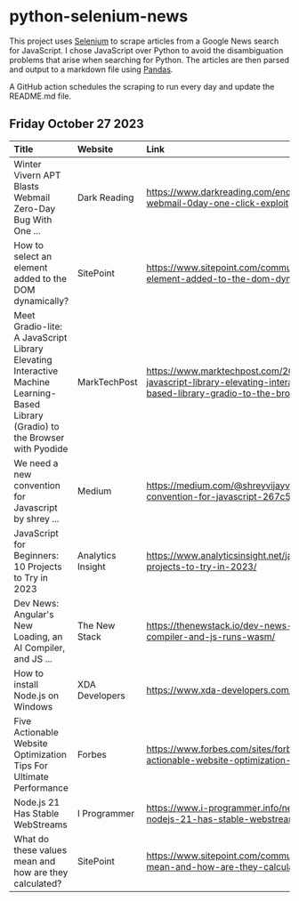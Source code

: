 # python-selenium-news

This project uses [Selenium](https://www.seleniumhq.org/) to scrape articles from a Google News search for JavaScript.
I chose JavaScript over Python to avoid the disambiguation problems that arise when searching for Python.
The articles are then parsed and output to a markdown file using [Pandas](https://pandas.pydata.org/).

A GitHub action schedules the scraping to run every day and update the README.md file.

## Friday October 27 2023


| Title                                                                                                                            | Website           | Link                                                                                                                                                                   |
|:---------------------------------------------------------------------------------------------------------------------------------|:------------------|:-----------------------------------------------------------------------------------------------------------------------------------------------------------------------|
| Winter Vivern APT Blasts Webmail Zero-Day Bug With One ...                                                                       | Dark Reading      | https://www.darkreading.com/endpoint/winter-vivern-blasts-webmail-0day-one-click-exploit                                                                               |
| How to select an element added to the DOM dynamically?                                                                           | SitePoint         | https://www.sitepoint.com/community/t/how-to-select-an-element-added-to-the-dom-dynamically/430203                                                                     |
| Meet Gradio-lite: A JavaScript Library Elevating Interactive Machine Learning-Based Library (Gradio) to the Browser with Pyodide | MarkTechPost      | https://www.marktechpost.com/2023/10/26/meet-gradio-lite-a-javascript-library-elevating-interactive-machine-learning-based-library-gradio-to-the-browser-with-pyodide/ |
| We need a new convention for Javascript  by shrey ...                                                                            | Medium            | https://medium.com/@shreyvijayvargiya26/we-need-a-new-convention-for-javascript-267c54eda495                                                                           |
| JavaScript for Beginners: 10 Projects to Try in 2023                                                                             | Analytics Insight | https://www.analyticsinsight.net/javascript-for-beginners-10-projects-to-try-in-2023/                                                                                  |
| Dev News: Angular's New Loading, an AI Compiler, and JS ...                                                                      | The New Stack     | https://thenewstack.io/dev-news-angulars-new-loading-an-ai-compiler-and-js-runs-wasm/                                                                                  |
| How to install Node.js on Windows                                                                                                | XDA Developers    | https://www.xda-developers.com/how-install-nodejs-windows/                                                                                                             |
| Five Actionable Website Optimization Tips For Ultimate Performance                                                               | Forbes            | https://www.forbes.com/sites/forbestechcouncil/2023/10/26/five-actionable-website-optimization-tips-for-ultimate-performance/                                          |
| Node.js 21 Has Stable WebStreams                                                                                                 | I Programmer      | https://www.i-programmer.info/news/167-javascript/16700-nodejs-21-has-stable-webstreams.html                                                                           |
| What do these values mean and how are they calculated?                                                                           | SitePoint         | https://www.sitepoint.com/community/t/what-do-these-values-mean-and-how-are-they-calculated/429992                                                                     |
